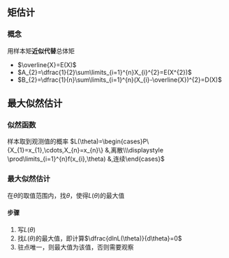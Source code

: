 ## 矩估计
### 概念
用样本矩**近似代替**总体矩
- $\overline{X}=E(X)$
- $A_{2}=\dfrac{1}{2}\sum\limits_{i=1}^{n}X_{i}^{2}=E(X^{2})$
- $B_{2}=\dfrac{1}{n}\sum\limits_{i=1}^{n}(X_{i}-\overline{X})^{2}=D(X)$
## 最大似然估计
### 似然函数
样本取到观测值的概率
$L(\theta)=\begin{cases}P\{X_{1}=x_{1},\cdots,X_{n}=x_{n}\} &,离散\\\displaystyle \prod\limits_{i=1}^{n}f(x_{i},\theta) &,连续\end{cases}$
### 最大似然估计
在$\theta$的取值范围内，找$\theta$，使得$L(\theta)$的最大值
#### 步骤
1. 写$L(\theta)$
2. 找$L(\theta)$的最大值，即计算$\dfrac{dlnL(\theta)}{d\theta}=0$
3. 驻点唯一，则最大值为该值，否则需要观察